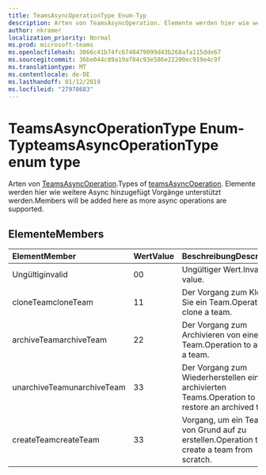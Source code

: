 ```yaml
---
title: TeamsAsyncOperationType Enum-Typ
description: Arten von TeamsAsyncOperation. Elemente werden hier wie weitere Async hinzugefügt Vorgänge unterstützt werden.
author: nkramer
localization_priority: Normal
ms.prod: microsoft-teams
ms.openlocfilehash: 3866c41b74fc6748479099d43b268afa115dde67
ms.sourcegitcommit: 36be044c89a19af84c93e586e22200ec919e4c9f
ms.translationtype: MT
ms.contentlocale: de-DE
ms.lasthandoff: 01/12/2019
ms.locfileid: "27978683"
---
```

# <a name="teamsasyncoperationtype-enum-type"></a><span data-ttu-id="53257-104">TeamsAsyncOperationType Enum-Typ</span><span class="sxs-lookup"><span data-stu-id="53257-104">teamsAsyncOperationType enum type</span></span>



<span data-ttu-id="53257-105">Arten von [TeamsAsyncOperation](teamsasyncoperation.md).</span><span class="sxs-lookup"><span data-stu-id="53257-105">Types of [teamsAsyncOperation](teamsasyncoperation.md).</span></span> <span data-ttu-id="53257-106">Elemente werden hier wie weitere Async hinzugefügt Vorgänge unterstützt werden.</span><span class="sxs-lookup"><span data-stu-id="53257-106">Members will be added here as more async operations are supported.</span></span>

## <a name="members"></a><span data-ttu-id="53257-107">Elemente</span><span class="sxs-lookup"><span data-stu-id="53257-107">Members</span></span>

| <span data-ttu-id="53257-108">Element</span><span class="sxs-lookup"><span data-stu-id="53257-108">Member</span></span> | <span data-ttu-id="53257-109">Wert</span><span class="sxs-lookup"><span data-stu-id="53257-109">Value</span></span>| <span data-ttu-id="53257-110">Beschreibung</span><span class="sxs-lookup"><span data-stu-id="53257-110">Description</span></span> |
|:---------------|:--------|:----------|
|<span data-ttu-id="53257-111">Ungültig</span><span class="sxs-lookup"><span data-stu-id="53257-111">invalid</span></span>|<span data-ttu-id="53257-112">0</span><span class="sxs-lookup"><span data-stu-id="53257-112">0</span></span>|<span data-ttu-id="53257-113">Ungültiger Wert.</span><span class="sxs-lookup"><span data-stu-id="53257-113">Invalid value.</span></span>|
|<span data-ttu-id="53257-114">cloneTeam</span><span class="sxs-lookup"><span data-stu-id="53257-114">cloneTeam</span></span>|<span data-ttu-id="53257-115">1</span><span class="sxs-lookup"><span data-stu-id="53257-115">1</span></span>|<span data-ttu-id="53257-116">Der Vorgang zum Klonen Sie ein Team.</span><span class="sxs-lookup"><span data-stu-id="53257-116">Operation to clone a team.</span></span>|
|<span data-ttu-id="53257-117">archiveTeam</span><span class="sxs-lookup"><span data-stu-id="53257-117">archiveTeam</span></span>|<span data-ttu-id="53257-118">2</span><span class="sxs-lookup"><span data-stu-id="53257-118">2</span></span>|<span data-ttu-id="53257-119">Der Vorgang zum Archivieren von einem Team.</span><span class="sxs-lookup"><span data-stu-id="53257-119">Operation to archive a team.</span></span>|
|<span data-ttu-id="53257-120">unarchiveTeam</span><span class="sxs-lookup"><span data-stu-id="53257-120">unarchiveTeam</span></span>|<span data-ttu-id="53257-121">3</span><span class="sxs-lookup"><span data-stu-id="53257-121">3</span></span>|<span data-ttu-id="53257-122">Der Vorgang zum Wiederherstellen eines archivierten Teams.</span><span class="sxs-lookup"><span data-stu-id="53257-122">Operation to restore an archived team.</span></span>|
|<span data-ttu-id="53257-123">createTeam</span><span class="sxs-lookup"><span data-stu-id="53257-123">createTeam</span></span>|<span data-ttu-id="53257-124">3</span><span class="sxs-lookup"><span data-stu-id="53257-124">3</span></span>|<span data-ttu-id="53257-125">Vorgang, um ein Team von Grund auf zu erstellen.</span><span class="sxs-lookup"><span data-stu-id="53257-125">Operation to create a team from scratch.</span></span>|

